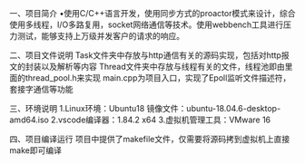 一、项目简介
  •使用C/C++语言开发，使用同步方式的proactor模式来设计，综合使用多线程，I/O多路复用，socket网络通信等技术。使用webbench工具进行压力测试，能够支持上万级并发客户的请求的响应。

二、项目文件说明
  Task文件夹中存放与http通信有关的源码实现，包括对http报文的封装以及解析等内容
  Thread文件夹中存放与线程有关的文件，线程池即由里面的thread_pool.h来实现
  main.cpp为项目入口，实现了Epoll监听文件描述符，套接字通信等功能

三、环境说明
  1.Linux环境：Ubuntu18 镜像文件：ubuntu-18.04.6-desktop-amd64.iso
  2.vscode编译器：1.84.2 x64
  3.虚拟机管理工具：VMware 16

四、项目编译运行
  项目中提供了makefile文件，仅需要将源码拷到虚拟机上直接make即可编译
  
